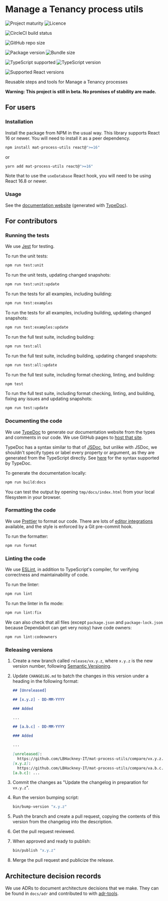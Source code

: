 # Manage a Tenancy process utils

![Project maturity](https://img.shields.io/badge/project_maturity-beta-blue?style=for-the-badge)
![Licence](https://img.shields.io/github/license/LBHackney-IT/mat-process-utils?label=licence&style=for-the-badge)

![CircleCI build status](https://img.shields.io/circleci/build/github/LBHackney-IT/mat-process-utils?style=for-the-badge)

![GitHub repo size](https://img.shields.io/github/repo-size/LBHackney-IT/mat-process-utils?style=for-the-badge)

![Package version](https://img.shields.io/npm/v/mat-process-utils?style=for-the-badge)
![Bundle size](https://img.shields.io/bundlephobia/min/mat-process-utils?style=for-the-badge)

![TypeScript supported](https://img.shields.io/npm/types/mat-process-utils?style=for-the-badge)
![TypeScript version](https://img.shields.io/npm/dependency-version/mat-process-utils/dev/typescript?style=for-the-badge)

![Supported React versions](https://img.shields.io/npm/dependency-version/mat-process-utils/peer/react?style=for-the-badge)

Reusable steps and tools for Manage a Tenancy processes

**Warning: This project is still in beta. No promises of stability are made.**

## For users

### Installation

Install the package from NPM in the usual way. This library supports React 16 or
newer. You will need to install it as a peer dependency.

```sh
npm install mat-process-utils react@">=16"
```

or

```sh
yarn add mat-process-utils react@">=16"
```

Note that to use the `useDatabase` React hook, you will need to be using React
16.8 or newer.

### Usage

See the
[documentation website](https://lbhackney-it.github.io/mat-process-utils/docs/)
(generated with [TypeDoc](https://typedoc.org/)).

## For contributors

### Running the tests

We use [Jest](https://jestjs.io/) for testing.

To run the unit tests:

```bash
npm run test:unit
```

To run the unit tests, updating changed snapshots:

```bash
npm run test:unit:update
```

To run the tests for all examples, including building:

```bash
npm run test:examples
```

To run the tests for all examples, including building, updating changed
snapshots:

```bash
npm run test:examples:update
```

To run the full test suite, including building:

```bash
npm run test:all
```

To run the full test suite, including building, updating changed snapshots:

```bash
npm run test:all:update
```

To run the full test suite, including format checking, linting, and building:

```bash
npm test
```

To run the full test suite, including format checking, linting, and building,
fixing any issues and updating snapshots:

```bash
npm run test:update
```

### Documenting the code

We use [TypeDoc](https://typedoc.org/) to generate our documentation website
from the types and comments in our code. We use GitHub pages to
[host that site](https://lbhackney-it.github.io/mat-process-utils/docs/).

TypeDoc has a syntax similar to that of [JSDoc](https://jsdoc.app/), but unlike
with JSDoc, we shouldn't specify types or label every property or argument, as
they are generated from the TypeScript directly. See
[here](https://typedoc.org/guides/doccomments/) for the syntax supported by
TypeDoc.

To generate the documentation locally:

```sh
npm run build:docs
```

You can test the output by opening `tmp/docs/index.html` from your local
filesystem in your browser.

### Formatting the code

We use [Prettier](https://prettier.io/) to format our code. There are lots of
[editor integrations](https://prettier.io/docs/en/editors.html) available, and
the style is enforced by a Git pre-commit hook.

To run the formatter:

```bash
npm run format
```

### Linting the code

We use [ESLint](https://eslint.org/), in addition to TypeScript's compiler, for
verifying correctness and maintainability of code.

To run the linter:

```bash
npm run lint
```

To run the linter in fix mode:

```bash
npm run lint:fix
```

We can also check that all files (except `package.json` and `package-lock.json`
because Dependabot can get very noisy) have code owners:

```sh
npm run lint:codeowners
```

### Releasing versions

1. Create a new branch called `release/vx.y.z`, where `x.y.z` is the new version
   number, following [Semantic Versioning](https://semver.org/spec/v2.0.0.html).

1. Update `CHANGELOG.md` to batch the changes in this version under a heading in
   the following format:

   ```md
   ## [Unreleased]

   ## [x.y.z] - DD-MM-YYYY

   ### Added

   ...

   ## [a.b.c] - DD-MM-YYYY

   ### Added

   ...

   [unreleased]:
     https://github.com/LBHackney-IT/mat-process-utils/compare/vx.y.z...HEAD
   [x.y.z]:
     https://github.com/LBHackney-IT/mat-process-utils/compare/va.b.c...vx.y.z
   [a.b.c]: ...
   ```

1. Commit the changes as "Update the changelog in preparation for `vx.y.z`".

1. Run the version bumping script:

   ```sh
   bin/bump-version "x.y.z"
   ```

1. Push the branch and create a pull request, copying the contents of this
   version from the changelog into the description.

1. Get the pull request reviewed.

1. When approved and ready to publish:

   ```sh
   bin/publish "x.y.z"
   ```

1. Merge the pull request and publicize the release.

## Architecture decision records

We use ADRs to document architecture decisions that we make. They can be found
in `docs/adr` and contributed to with
[adr-tools](https://github.com/npryce/adr-tools).
